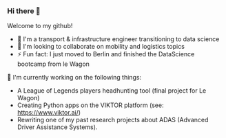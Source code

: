 ### Hi there 👋

Welcome to my github!

- 🌱 I'm a transport & infrastructure engineer transitioning to data science
- 👯 I'm looking to collaborate on mobility and logistics topics
- ⚡ Fun fact: I just moved to Berlin and finished the DataScience bootcamp from le Wagon

🔭 I'm currently working on the following things: 
- A League of Legends players headhunting tool (final project for Le Wagon)
- Creating Python apps on the VIKTOR platform (see: https://www.viktor.ai/)
- Rewriting one of my past research projects about ADAS (Advanced Driver Assistance Systems).


